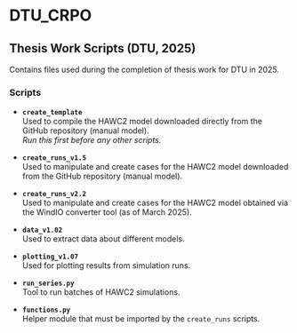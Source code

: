 # DTU_CRPO
## Thesis Work Scripts (DTU, 2025)

Contains files used during the completion of thesis work for DTU in 2025.

### Scripts

- **`create_template`**  
  Used to compile the HAWC2 model downloaded directly from the GitHub repository (manual model).  
  *Run this first before any other scripts.*

- **`create_runs_v1.5`**  
  Used to manipulate and create cases for the HAWC2 model downloaded from the GitHub repository (manual model).

- **`create_runs_v2.2`**  
  Used to manipulate and create cases for the HAWC2 model obtained via the WindIO converter tool (as of March 2025).

- **`data_v1.02`**  
  Used to extract data about different models.

- **`plotting_v1.07`**  
  Used for plotting results from simulation runs.

- **`run_series.py`**  
  Tool to run batches of HAWC2 simulations.

- **`functions.py`**  
  Helper module that must be imported by the `create_runs` scripts.
